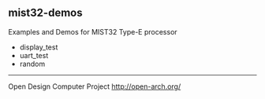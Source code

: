 mist32-demos
----------

Examples and Demos for MIST32 Type-E processor

- display_test
- uart_test
- random

---
Open Design Computer Project
http://open-arch.org/
